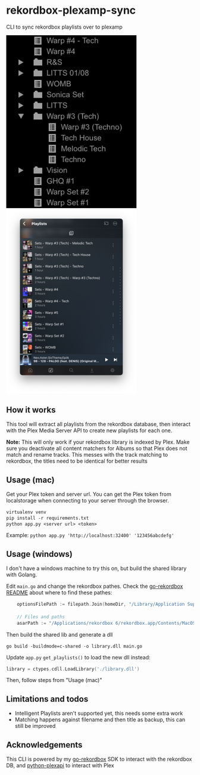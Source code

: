 # rekordbox-plexamp-sync

CLI to sync rekordbox playlists over to plexamp

<p float="left">
  <img src="./rekordbox.png" width="350" />
  <img src="./plexamp.png" width="350" />
</p>


## How it works
This tool will extract all playlists from the rekordbox database, then interact with the Plex Media Server API to create new playlists for each one. 

**Note:** This will only work if your rekordbox library is indexed by Plex. Make sure you deactivate all content matchers for Albums so that Plex does not match and rename tracks. This messes with the track matching to rekordbox, the titles need to be identical for better results

## Usage (mac)
Get your Plex token and server url. You can get the Plex token from localstorage when connecting to your server through the browser.

```
virtualenv venv
pip install -r requirements.txt
python app.py <server url> <token>
```

Example: `python app.py 'http://localhost:32400' '123456abcdefg'`

## Usage (windows)
I don't have a windows machine to try this on, but build the shared library with Golang.

Edit `main.go` and change the rekordbox pathes. Check the [go-rekordbox README](https://github.com/dvcrn/go-rekordbox#usage) about where to find these pathes:

```go
	optionsFilePath := filepath.Join(homeDir, "/Library/Application Support/Pioneer/rekordboxAgent/storage/", "options.json")

	// Files and paths
	asarPath := "/Applications/rekordbox 6/rekordbox.app/Contents/MacOS/rekordboxAgent.app/Contents/Resources/app.asar"
```

Then build the shared lib and generate a dll

```
go build -buildmode=c-shared -o library.dll main.go
```

Update `app.py` `get_playlists()` to load the new dll instead:

```go
library = ctypes.cdll.LoadLibrary('./library.dll')
```

Then, follow steps from "Usage (mac)"

## Limitations and todos
- Intelligent Playlists aren't supported yet, this needs some extra work
- Matching happens against filename and then title as backup, this can still be improved

## Acknowledgements
This CLI is powered by my [go-rekordbox](https://github.com/dvcrn/go-rekordbox) SDK to interact with the rekordbox DB, and [python-plexapi](https://github.com/pkkid/python-plexapi) to interact with Plex
